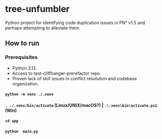# tree-unfumbler
Python project for identifying code duplication issues in PN² v1.5 and perhaps attempting to alleviate them.

## How to run

### Prerequisites

- Python 3.12.
- Access to test-cliffhanger-prerefactor repo.
- Proven lack of skill issues in conflict resolution and codebase organization.

#### `python -m venv ./.venv`
#### `. ./.venv/bin/activate` (Linux/UNIX/macOS?) | `.\.venv\bin\activate.ps1` (Win) 
#### `cd app`

#### `python  main.py`
